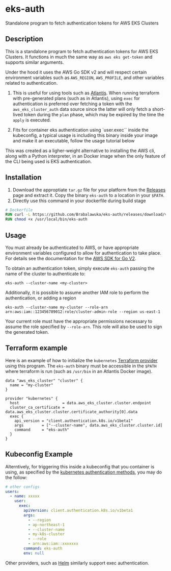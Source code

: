 # eks-auth
Standalone program to fetch authentication tokens for AWS EKS Clusters

## Description

This is a standalone program to fetch authentication tokens for AWS EKS Clusters. It functions in much the same way as `aws eks get-token` and supports similar arguments.

Under the hood it uses the AWS Go SDK v2 and will respect certain environment variables such as `AWS_REGION`, `AWS_PROFILE`, and other variables related to authentication.

1. This is useful for using tools such as [Atlantis](https://www.runatlantis.io/). When running terraform with pre-generated plans (such as in Atlantis), using `exec` for authentication is preferred over fetching a token with the `aws_eks_cluster_auth` data source since the latter will only fetch a short-lived token during the `plan` phase, which may be expired by the time the `apply` is executed. 

2. Fits for container eks authentication using `user.exec`` inside the kubeconfig, a typical usage is including this binary inside your image and make it an executable, follow the usage tutorial below

This was created as a ligher-weight alternative to installing the AWS cli, along with a Python interpreter, in an Docker image when the only feature of the CLI being used is EKS authentication.

## Installation

1. Download the approptiate `tar.gz` file for your platform from the [Releases](https://github.com/jscaltreto/eks-auth/releases/latest) page and extract it. Copy the binary `eks-auth` to a location in your `$PATH`.
2. Directly use this command in your dockerfile during build stage
```dockerfile
# Dockerfile
RUN curl -L https://github.com/Brabalawuka/eks-auth/releases/download/v0.0.2/eks-auth -o /usr/local/bin/eks-auth
RUN chmod +x /usr/local/bin/eks-auth
```

## Usage

You must already be authenticated to AWS, or have appropriate environment variables configured to allow for authentication to take place. For details see the documentation for the [AWS SDK for Go V2](https://aws.github.io/aws-sdk-go-v2/docs/configuring-sdk/#specifying-credentials).

To obtain an authentication token, simply execute `eks-auth` passing the name of the cluster to authenticate to:

```
eks-auth --cluster-name <my-cluster>
```

Additionally, it is possible to assume another IAM role to perform the authentication, or adding a region

```
eks-auth --cluster-name my-cluster --role-arn arn:aws:iam::123456789012:role/cluster-admin-role --region us-east-1
```

Your current role must have the appropriate permissions necessary to assume the role specified by `--role-arn`. This role will also be used to sign the generated token.


## Terraform example

Here is an example of how to initialize the `kubernetes` [Terraform provider](https://registry.terraform.io/providers/hashicorp/kubernetes/latest/docs) using this program. The `eks-auth` binary must be accessible in the `$PATH` where terraform is run (such as `/usr/bin` in an Atlantis Docker image).

```hcl
data "aws_eks_cluster" "cluster" {
  name = "my-cluster"
}

provider "kubernetes" {
  host                   = data.aws_eks_cluster.cluster.endpoint
  cluster_ca_certificate = data.aws_eks_cluster.cluster.certificate_authority[0].data
  exec {
    api_version = "client.authentication.k8s.io/v1beta1"
    args        = ["--cluster-name", data.aws_eks_cluster.cluster.id]
    command     = "eks-auth"
  }
}
```

## Kubeconfig Example

Alterntively, for triggering this inside a kubeconfig that you container is using, as specified by the [kubernetes authentication methods](https://kubernetes.io/docs/reference/access-authn-authz/authentication/#configuration), you may do the follow:

```yml
# other configs
users:
  - name: xxxxx
    user:
      exec:
        apiVersion: client.authentication.k8s.io/v1beta1
        args:
          - --region
          - ap-northeast-1
          - --cluster-name
          - my-k8s-cluster
          - --role
          - arn:aws:iam::xxxxxxx
        command: eks-auth
        env: null
```

Other providers, such as [Helm](https://registry.terraform.io/providers/hashicorp/helm/latest/docs) similarly support exec authentication.
